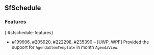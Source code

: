 ## SfSchedule

### Features
{:#sfschedule-features}
* \#199906, \#205920, \#222298, \#235390 – [UWP, WPF] Provided the support for `AgendaItemTemplate` in month `AgendaView`.